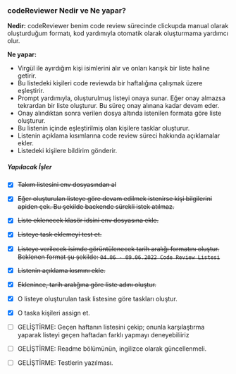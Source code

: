 ### codeReviewer Nedir ve Ne yapar?

<b>Nedir:</b> codeReviewer benim code review sürecinde clickupda manual olarak oluşturduğum formatı, kod yardımıyla otomatik olarak oluşturmama yardımcı olur.

<b>Ne yapar: </b> 

- Virgül ile ayırdığım kişi isimlerini alır ve onları karışık bir liste haline getirir.
- Bu listedeki kişileri code reviewda bir haftalığına çalışmak üzere eşleştirir.
- Prompt yardımıyla, oluşturulmuş listeyi onaya sunar. Eğer onay almazsa tekrardan bir liste oluşturur. Bu süreç onay alınana kadar devam eder.
- Onay alındıktan sonra verilen dosya altında istenilen formata göre liste oluşturur.
- Bu listenin içinde eşleştirilmiş olan kişilere tasklar oluşturur.
- Listenin açıklama kısımlarına code review süreci hakkında açıklamalar ekler.
- Listedeki kişilere bildirim gönderir.


##### Yapılacak İşler
 
* [x] <s>Takım listesini env dosyasından al</s>
* [x] <s>Eğer oluşturulan listeye göre devam edilmek istenirse kişi bilgilerini apiden çek. Bu şekilde backende sürekli istek atılmaz.</s>
* [x] <s>Liste eklenecek klasör idsini env dosyasına ekle.</s>
* [x] <s>Listeye task eklemeyi test et.</s>
* [x] <s>Listeye verilecek isimde görüntülenecek tarih aralığı formatını oluştur. Beklenen format şu şekilde: `04.06 - 09.06.2022 Code Review Listesi`</s>
* [x] <s>Listenin açıklama kısmını ekle.</s>
* [x] <s>Eklenince, tarih aralığına göre liste adını oluştur.</s>
* [x] O listeye oluşturulan task listesine göre taskları oluştur.
* [x] O taska kişileri assign et.
* [ ] GELİŞTİRME: Geçen haftanın listesini çekip; onunla karşılaştırma yaparak listeyi geçen haftadan farklı yapmayı deneyebiliiriz
* [ ] GELİŞTİRME: Readme bölümünün, ingilizce olarak güncellenmeli.
* [ ] GELİŞTİRME: Testlerin yazılması.

